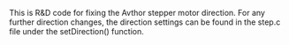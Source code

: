 This is R&D code for fixing the Avthor stepper motor direction. For any further direction changes, the direction settings can be found in the step.c file under the setDirection() function. 
